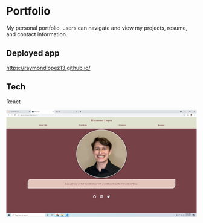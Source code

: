 # Portfolio
My personal portfolio, users can navigate and view my projects, resume, and contact information.

## Deployed app
https://raymondlopez13.github.io/

## Tech
React

![Photo Of App](https://github.com/raymondlopez13/raymondlopez13.github.io/blob/main/assets/Portfolio.png?raw=true)
